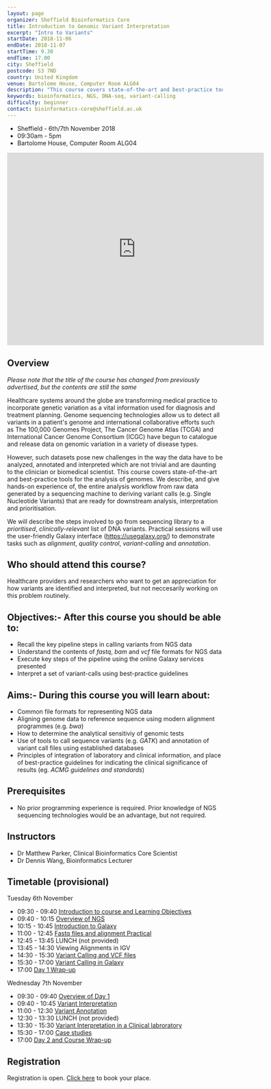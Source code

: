 ```yaml
---
layout: page
organizer: Sheffield Bioinformatics Core
title: Introduction to Genomic Variant Interpretation
excerpt: "Intro to Variants"
startDate: 2018-11-06
endDate: 2018-11-07
startTime: 9.30
endTime: 17.00
city: Sheffield
postcode: S3 7ND
country: United Kingdom
venue: Bartolome House, Computer Room ALG04 
description: "This course covers state-of-the-art and best-practice tools for the analysis of genomes. We describe, and give hands-on experience of, the entire analysis workflow from raw data generated by a sequencing machine to deriving variant calls (e.g. Single Nucleotide Variants) that are ready for downstream analysis, interpretation and prioritisation. We will describe the steps involved to go from sequencing library to a prioritised, clinically-relevant list of DNA variants. Practical sessions will use the user-friendly Galaxy interface (https://usegalaxy.org/) to demonstrate tasks such as alignment, quality control, variant-calling and annotation."
keywords: bioinformatics, NGS, DNA-seq, variant-calling
difficulty: beginner
contact: bioinformatics-core@sheffield.ac.uk
---
```


- Sheffield - 6th/7th November 2018
- 09:30am - 5pm
- Bartolome House, Computer Room ALG04 

<iframe src="https://www.google.com/maps/embed?pb=!1m18!1m12!1m3!1d2379.712925739254!2d-1.4909138840310832!3d53.38418577957716!2m3!1f0!2f0!3f0!3m2!1i1024!2i768!4f13.1!3m3!1m2!1s0x4879788327d13c2b%3A0x76151ebce3e59f6!2sBartolom%C3%A9+House%2C+Sheffield!5e0!3m2!1sen!2suk!4v1533301984260" width="600" height="450" frameborder="0" style="border:0" allowfullscreen></iframe>

## Overview

*Please note that the title of the course has changed from previously advertised, but the contents are still the same*

Healthcare systems around the globe are transforming medical practice to incorporate genetic variation as a vital information used for diagnosis and treatment planning. Genome sequencing technologies allow us to detect all variants in a patient's genome and international collaborative efforts such as The 100,000 Genomes Project, The Cancer Genome Atlas (TCGA) and International Cancer Genome Consortium (ICGC) have begun to catalogue and release data on genomic variation in a variety of disease types.

However, such datasets pose new challenges in the way the data have to be analyzed, annotated and interpreted which are not trivial and are daunting to the clinician or biomedical scientist. This course covers state-of-the-art and best-practice tools for the analysis of genomes. We describe, and give hands-on experience of, the entire analysis workflow from raw data generated by a sequencing machine to deriving variant calls (e.g. Single Nucleotide Variants) that are ready for downstream analysis, interpretation and prioritisation.

We will describe the steps involved to go from sequencing library to a *prioritised*, *clinically-relevant* list of DNA variants. Practical sessions will use the user-friendly Galaxy interface (https://usegalaxy.org/) to demonstrate tasks such as *alignment*, *quality control*, *variant-calling* and *annotation*. 


## Who should attend this course?

Healthcare providers and researchers who want to get an appreciation for how variants are identified and interpreted, but not neccesarily working on this problem routinely. 

## Objectives:- After this course you should be able to:

- Recall the key pipeline steps in calling variants from NGS data
- Understand the contents of *fastq*, *bam* and *vcf* file formats for NGS data
- Execute key steps of the pipeline using the online Galaxy services presented
- Interpret a set of variant-calls using best-practice guidelines

## Aims:- During this course you will learn about:

- Common file formats for representing NGS data
- Aligning genome data to reference sequence using modern alignment programmes (e.g. *bwa*)
- How to determine the analytical sensitiviy of genomic tests
- Use of tools to call sequence variants (e.g. *GATK*) and annotation of variant call files using established databases
- Principles of integration of laboratory and clinical information, and place of best-practice guidelines for indicating the clinical significance of results (eg. *ACMG guidelines and standards*)

## Prerequisites

- No prior programming experience is required. Prior knowledge of NGS sequencing technologies would be an advantage, but not required.

## Instructors

- Dr Matthew Parker, Clinical Bioinformatics Core Scientist
- Dr Dennis Wang, Bioinformatics Lecturer


## Timetable (provisional)

Tuesday 6th November

- 09:30 - 09:40 [Introduction to course and Learning Objectives](https://drive.google.com/file/d/1hCeSIh0jJMffohJMLXrEG2DFBtfa7YcQ/view?usp=sharing)
- 09:40 - 10:15 [Overview of NGS](https://drive.google.com/file/d/1pRM__4fZNRCorSNgJtAL-5Ga1cRLG3k2/view?usp=sharing)
- 10:15 - 10:45 [Introduction to Galaxy](https://drive.google.com/file/d/1zkCDMZ7XV_XC2OAgIK1KwKc7zJ-Y3KN2/view?usp=sharing)
- 11:00 - 12:45 [Fastq files and alignment Practical](http://sbc.shef.ac.uk/ngs-in-galaxy/)
- 12:45 - 13:45 LUNCH (not provided)
- 13:45 - 14:30 Viewing Alignments in IGV
- 14:30 - 15:30 [Variant Calling and VCF files](https://drive.google.com/drive/folders/17OnA8fhvq8JXHVFZZ0T2jFJSGeW3t3TT)
- 15:30 - 17:00 [Variant Calling in Galaxy](https://drive.google.com/drive/folders/17OnA8fhvq8JXHVFZZ0T2jFJSGeW3t3TT)
- 17:00 [Day 1 Wrap-up](https://drive.google.com/file/d/1B41hBSSUmyGZG7USucjrMhzC35pRw8Ol/view?usp=sharing)

Wednesday 7th November

- 09:30 - 09:40 [Overview of Day 1](https://drive.google.com/file/d/1zKooBCXXou-TNR2m7J83fNCR6MBd2tj7/view?usp=sharing)
- 09:40 - 10:45 [Variant Interpretation](https://drive.google.com/drive/folders/1CLAe7o1Lgj4h1YUJM7bwpGE0qKpf7NJg)
- 11:00 - 12:30 [Variant Annotation](https://drive.google.com/file/d/16OflFWGSYehbCeWXfK0a-R97qDXWnO45/view?usp=sharing)
- 12:30 - 13:30 LUNCH (not provided)
- 13:30 - 15:30 [Variant Interpretation in a Clinical labroratory](https://drive.google.com/file/d/1pqS-Wu6YNpqGzckk-Fmgikh5zktxOslA/view?usp=sharing)
- 15:30 - 17:00 [Case studies](https://drive.google.com/file/d/1TEp5Cy1KHhYUgA-ViaMoI07ho5AS3cCw/view?usp=sharing)
- 17:00 [Day 2 and Course Wrap-up](https://drive.google.com/file/d/1XDTRNCJE1knNaMQ3R291a_Q20ycRRIue/view?usp=sharing)


## Registration 

Registration is open. [Click here](https://onlineshop.shef.ac.uk/conferences-and-events/faculty-of-medicine-dentistry-and-health/neuroscience/introduction-to-identifying-and-characterising-variants-from-ngs-data) to book your place.
